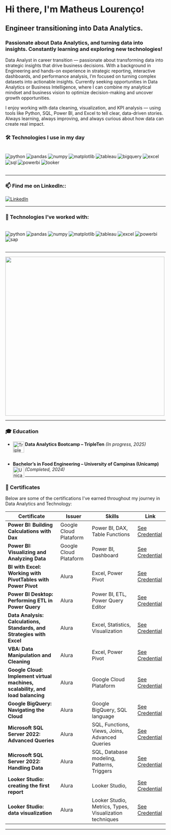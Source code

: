 
# Hi there, I'm Matheus Lourenço! 

## Engineer transitioning into Data Analytics.
### Passionate about Data Analytics, and turning data into insights. Constantly learning and exploring new technologies!  

Data Analyst in career transition — passionate about transforming data into strategic insights that drive business decisions. With a background in Engineering and hands-on experience in strategic reporting, interactive dashboards, and performance analysis, I’m focused on turning complex datasets into actionable insights. Currently seeking opportunities in Data Analytics or Business Intelligence, where I can combine my analytical mindset and business vision to optimize decision-making and uncover growth opportunities.

I enjoy working with data cleaning, visualization, and KPI analysis — using tools like Python, SQL, Power BI, and Excel to tell clear, data-driven stories.
Always learning, always improving, and always curious about how data can create real impact.

### 🛠️ Technologies I use in my day

<div style="display: inline_block"><br/>
    <img align="center" alt="python" src="https://img.shields.io/badge/Python-3776AB?style=for-the-badge&logo=python&logoColor=white"/>
    <img align="center" alt="pandas" src="https://img.shields.io/badge/Pandas-150458?style=for-the-badge&logo=pandas&logoColor=white"/>
    <img align="center" alt="numpy" src="https://img.shields.io/badge/Numpy-013243?style=for-the-badge&logo=numpy&logoColor=white"/>
    <img align="center" alt="matplotlib" src="https://img.shields.io/badge/Matplotlib-11557C?style=for-the-badge&logo=plotly&logoColor=white"/>
    <img align="center" alt="tableau" src="https://img.shields.io/badge/Tableau-E97627?style=for-the-badge&logo=tableau&logoColor=white"/>
    <img align="center" alt="bigquery" src="https://img.shields.io/badge/BigQuery-4285F4?style=for-the-badge&logo=googlecloud&logoColor=white"/>
    <img align="center" alt="excel" src="https://img.shields.io/badge/Excel-217346?style=for-the-badge&logo=microsoft-excel&logoColor=white"/>
    <img align="center" alt="sql" src="https://img.shields.io/badge/SQL-4479A1?style=for-the-badge&logo=postgresql&logoColor=white"/>
    <img align="center" alt="powerbi" src="https://img.shields.io/badge/Power%20BI-F2C811?style=for-the-badge&logo=powerbi&logoColor=black"/>
    <img align="center" alt="looker" src="https://img.shields.io/badge/Looker%20Studio-4285F4?style=for-the-badge&logo=google&logoColor=white"/>
</div><br/>

---

### 📫 Find me on LinkedIn::

[![LinkedIn](https://img.shields.io/badge/LinkedIn-0A66C2?style=for-the-badge&logo=linkedin&logoColor=white)](https://www.linkedin.com/in/in/matlourenco/)

---

### 💼 Technologies I’ve worked with:

<div style="display: inline_block"><br/>
    <img align="center" alt="python" src="https://img.shields.io/badge/Python-3776AB?style=for-the-badge&logo=python&logoColor=white"/>
    <img align="center" alt="pandas" src="https://img.shields.io/badge/Pandas-150458?style=for-the-badge&logo=pandas&logoColor=white"/>
    <img align="center" alt="numpy" src="https://img.shields.io/badge/Numpy-013243?style=for-the-badge&logo=numpy&logoColor=white"/>
    <img align="center" alt="matplotlib" src="https://img.shields.io/badge/Matplotlib-11557C?style=for-the-badge&logo=plotly&logoColor=white"/>
    <img align="center" alt="tableau" src="https://img.shields.io/badge/Tableau-E97627?style=for-the-badge&logo=tableau&logoColor=white"/>
    <img align="center" alt="excel" src="https://img.shields.io/badge/Excel-217346?style=for-the-badge&logo=microsoft-excel&logoColor=white"/>
    <img align="center" alt="powerbi" src="https://img.shields.io/badge/Power%20BI-F2C811?style=for-the-badge&logo=powerbi&logoColor=black"/>
    <img align="center" alt="sap" src="https://img.shields.io/badge/SAP-0FAAFF?style=for-the-badge&logo=sap&logoColor=white"/>
</div><br/>

---

<div>
    <a href="https://github.com/matheusl2016">
    <img src="https://github-readme-stats.vercel.app/api/top-langs/?username=matheusl2016&layout=compact&langs_count=16&theme=dracula" style="width: 500px;" />
  </a>
           
</div>

---

### 🎓 Education

<div style="margin-top: 10px; margin-bottom: 10px;">

- **Data Analytics Bootcamp – TripleTen** *(In progress, 2025)*  <img align="left" alt="TripleTen" height="35" src="https://encrypted-tbn0.gstatic.com/images?q=tbn:ANd9GcR6H4-ZWYWgL7uUA4dtGP6asBqolhpfAH6uNg&s">  

<br/>

- **Bachelor’s in Food Engineering – University of Campinas (Unicamp)** *(Completed, 2024)*  <img align="left" alt="Unicamp" height="35" src="https://www.unicamp.br/wp-content/uploads/sites/33/2023/07/Logo_Unicamp__0.jpg">  

</div>

---

### 📜 Certificates

Below are some of the certifications I've earned throughout my journey in Data Analytics and Technology:

| Certificate | Issuer | Skills | Link |
|---------|--------|--------|------|
| **Power BI: Building Calculations with Dax** | Google Cloud Plataform | Power BI, DAX, Table Functions | [See Credential](https://cursos.alura.com.br/certificate/5f1991a5-4a08-4734-9249-7db3ced0d302) |
| **Power BI: Visualizing and Analyzing Data** | Google Cloud Plataform | Power BI, Dashboard | [See Credential](https://cursos.alura.com.br/certificate/5f1991a5-4a08-4734-9249-7db3ced0d302) |
| **BI with Excel: Working with PivotTables with Power Pivot** | Alura | Excel, Power Pivot | [See Credential](https://cursos.alura.com.br/certificate/683e5b14-14f0-4997-a4a0-bf5fcfff95f3) |
| **Power BI Desktop: Performing ETL in Power Query** | Alura | Power BI, ETL, Power Query Editor | [See Credential](https://cursos.alura.com.br/certificate/0080a85e-dd19-4e68-8a8f-869866f1f39f) |
| **Data Analysis: Calculations, Standards, and Strategies with Excel** | Alura | Excel, Statistics, Visualization | [See Credential](https://cursos.alura.com.br/certificate/1ba89566-d43e-462f-a832-dd7e6be95426) |
| **VBA: Data Manipulation and Cleaning** | Alura | Excel, Power Pivot | [See Credential](https://cursos.alura.com.br/certificate/7f3ef38c-6852-4399-9406-1f8c0ed801b3) |
| **Google Cloud: Implement virtual machines, scalability, and load balancing** | Alura | Google Cloud Plataform | [See Credential](https://cursos.alura.com.br/certificate/7bd72675-3e53-4767-a643-d4caa9e0e274) |
| **Google BigQuery: Navigating the Cloud** | Alura | Google BigQuery, SQL language | [See Credential](https://cursos.alura.com.br/certificate/55d9ce34-0ed8-4abc-8175-0b7a70964160) |
| **Microsoft SQL Server 2022: Advanced Queries** | Alura | SQL, Functions, Views, Joins, Advanced Queries | [See Credential](https://cursos.alura.com.br/certificate/7751aa1c-f372-40c0-b222-27aa30521698) |
| **Microsoft SQL Server 2022: Handling Data** | Alura | SQL, Database modeling, Patterns, Triggers | [See Credential](https://cursos.alura.com.br/certificate/aeae1a02-7ce2-4758-b70c-7edc2f39b708) |
| **Looker Studio: creating the first report** | Alura | Looker Studio,  | [See Credential](https://cursos.alura.com.br/certificate/db656860-5e00-4f0a-bfef-935115f1650e) |
| **Looker Studio: data visualization** | Alura | Looker Studio, Metrics, Types, Visualization techniques  | [See Credential](https://cursos.alura.com.br/certificate/6480898d-ef58-48f8-a84e-f41cacaa3cd7) |

---
